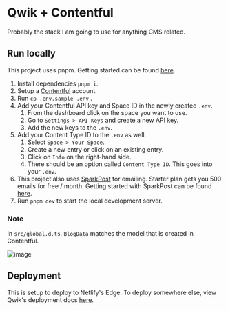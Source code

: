 # Qwik + Contentful

Probably the stack I am going to use for anything CMS related.

## Run locally

This project uses pnpm. Getting started can be found [here](https://pnpm.io/installation).

1. Install dependencies `pnpm i`.
2. Setup a [Contentful](https://www.contentful.com/) account.
3. Run `cp .env.sample .env` .
4. Add your Contentful API key and Space ID in the newly created `.env`.
   1. From the dashboard click on the space you want to use.
   2. Go to `Settings > API Keys` and create a new API key.
   3. Add the new keys to the `.env`.
5. Add your Content Type ID to the `.env` as well.
   1. Select `Space > Your Space`.
   2. Create a new entry or click on an existing entry.
   3. Click on `Info` on the right-hand side.
   4. There should be an option called `Content Type ID`. This goes into your `.env`.
6. This project also uses [SparkPost](https://www.sparkpost.com/) for emailing. Starter plan gets you 500 emails for free / month. Getting started with SparkPost can be found [here](https://support.sparkpost.com/docs/getting-started/getting-started-sparkpost).
7. Run `pnpm dev` to start the local development server.

### Note

In `src/global.d.ts`. `BlogData` matches the model that is created in Contentful.

![image](https://user-images.githubusercontent.com/40751087/211268364-e7bbf268-3648-4fd7-86d5-f5a48334cabe.png)

## Deployment

This is setup to deploy to Netlify's Edge. To deploy somewhere else, view Qwik's deployment docs [here](https://qwik.builder.io/integrations/deployments/overview/).
